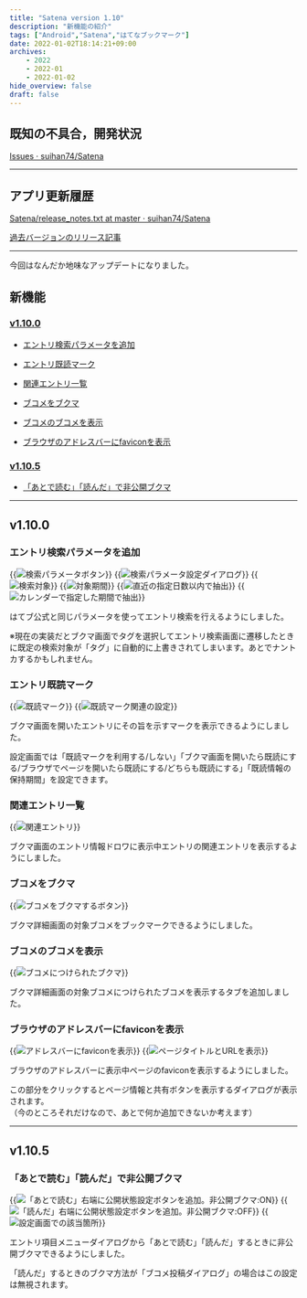 ```yaml
---
title: "Satena version 1.10"
description: "新機能の紹介"
tags: ["Android","Satena","はてなブックマーク"]
date: 2022-01-02T18:14:21+09:00
archives:
    - 2022
    - 2022-01
    - 2022-01-02
hide_overview: false
draft: false
---
```


## 既知の不具合，開発状況

[Issues · suihan74/Satena](https://github.com/suihan74/Satena/issues)

---

## アプリ更新履歴

[Satena/release_notes.txt at master · suihan74/Satena](https://github.com/suihan74/Satena/blob/master/app/src/main/res/raw/release_notes.txt)

[過去バージョンのリリース記事](/tags/satena/)

---

今回はなんだか地味なアップデートになりました。

## 新機能

### [v1.10.0](#v1100)

- [エントリ検索パラメータを追加](#エントリ検索パラメータを追加)

- [エントリ既読マーク](#エントリ既読マーク)

- [関連エントリ一覧](#関連エントリ一覧)

- [ブコメをブクマ](#ブコメをブクマ)

- [ブコメのブコメを表示](#ブコメのブコメを表示)

- [ブラウザのアドレスバーにfaviconを表示](#ブラウザのアドレスバーにfaviconを表示)

### [v1.10.5](#v1105)

- [「あとで読む」「読んだ」で非公開ブクマ](#あとで読む読んだで非公開ブクマ)

---

## v1.10.0

### エントリ検索パラメータを追加

{{<img src="search_params_button.png" zoom=".5" title="検索パラメータボタン">}}
{{<img src="search_params.png" zoom=".5" title="検索パラメータ設定ダイアログ">}}
{{<img src="search_param_target.png" zoom=".5" title="検索対象">}}
{{<img src="search_param_period.png" zoom=".5" title="対象期間">}}
{{<img src="search_param_period_days.png" zoom=".5" title="直近の指定日数以内で抽出">}}
{{<img src="search_param_period_calendar.png" zoom=".5" title="カレンダーで指定した期間で抽出">}}

はてブ公式と同じパラメータを使ってエントリ検索を行えるようにしました。

※現在の実装だとブクマ画面でタグを選択してエントリ検索画面に遷移したときに既定の検索対象が「タグ」に自動的に上書きされてしまいます。あとでナントカするかもしれません。

### エントリ既読マーク

{{<img src="read_mark.png" zoom=".5" title="既読マーク">}}
{{<img src="read_mark_settings.png" zoom=".5" title="既読マーク関連の設定">}}

ブクマ画面を開いたエントリにその旨を示すマークを表示できるようにしました。

設定画面では「既読マークを利用する/しない」「ブクマ画面を開いたら既読にする/ブラウザでページを開いたら既読にする/どちらも既読にする」「既読情報の保持期間」を設定できます。

### 関連エントリ一覧

{{<img src="related_entries.png" zoom=".5" title="関連エントリ">}}

ブクマ画面のエントリ情報ドロワに表示中エントリの関連エントリを表示するようにしました。

### ブコメをブクマ

{{<img src="bookmark_button.png" zoom=".5" title="ブコメをブクマするボタン">}}

ブクマ詳細画面の対象ブコメをブックマークできるようにしました。

### ブコメのブコメを表示

{{<img src="bookmarks_to_bookmark.png" zoom=".5" title="ブコメにつけられたブクマ">}}

ブクマ詳細画面の対象ブコメにつけられたブコメを表示するタブを追加しました。

### ブラウザのアドレスバーにfaviconを表示

{{<img src="favicon.png" zoom=".5" title="アドレスバーにfaviconを表示">}}
{{<img src="page_title.png" zoom=".5" title="ページタイトルとURLを表示">}}

ブラウザのアドレスバーに表示中ページのfaviconを表示するようにしました。

この部分をクリックするとページ情報と共有ボタンを表示するダイアログが表示されます。  
（今のところそれだけなので、あとで何か追加できないか考えます）

---

## v1.10.5

### 「あとで読む」「読んだ」で非公開ブクマ

{{<img src="private_read_later.png" zoom=".5" title="「あとで読む」右端に公開状態設定ボタンを追加。非公開ブクマ:ON">}}
{{<img src="private_read.png" zoom=".5" title="「読んだ」右端に公開状態設定ボタンを追加。非公開ブクマ:OFF">}}
{{<img src="pref_private_read_later.png" zoom=".5" title="設定画面での該当箇所">}}

エントリ項目メニューダイアログから「あとで読む」「読んだ」するときに非公開ブクマできるようにしました。

「読んだ」するときのブクマ方法が「ブコメ投稿ダイアログ」の場合はこの設定は無視されます。
